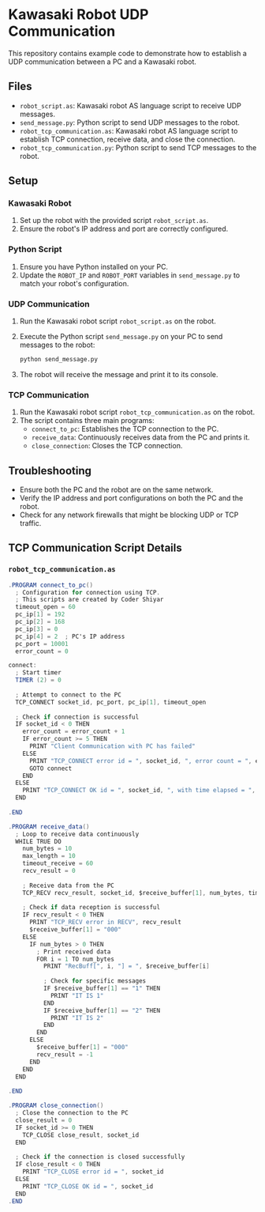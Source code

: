 # Kawasaki Robot UDP Communication

This repository contains example code to demonstrate how to establish a UDP communication between a PC and a Kawasaki robot.

## Files

- `robot_script.as`: Kawasaki robot AS language script to receive UDP messages.
- `send_message.py`: Python script to send UDP messages to the robot.
- `robot_tcp_communication.as`: Kawasaki robot AS language script to establish TCP connection, receive data, and close the connection.
- `robot_tcp_communication.py`: Python script to send TCP messages to the robot.

## Setup

### Kawasaki Robot

1. Set up the robot with the provided script `robot_script.as`.
2. Ensure the robot's IP address and port are correctly configured.

### Python Script

1. Ensure you have Python installed on your PC.
2. Update the `ROBOT_IP` and `ROBOT_PORT` variables in `send_message.py` to match your robot's configuration.

### UDP Communication

1. Run the Kawasaki robot script `robot_script.as` on the robot.
2. Execute the Python script `send_message.py` on your PC to send messages to the robot:

    ```bash
    python send_message.py
    ```

3. The robot will receive the message and print it to its console.
### TCP Communication

1. Run the Kawasaki robot script `robot_tcp_communication.as` on the robot.
2. The script contains three main programs:
    - `connect_to_pc`: Establishes the TCP connection to the PC.
    - `receive_data`: Continuously receives data from the PC and prints it.
    - `close_connection`: Closes the TCP connection.

## Troubleshooting

- Ensure both the PC and the robot are on the same network.
- Verify the IP address and port configurations on both the PC and the robot.
- Check for any network firewalls that might be blocking UDP or TCP traffic.


## TCP Communication Script Details

### `robot_tcp_communication.as`

```as
.PROGRAM connect_to_pc()
  ; Configuration for connection using TCP.
  ; This scripts are created by Coder Shiyar
  timeout_open = 60
  pc_ip[1] = 192
  pc_ip[2] = 168
  pc_ip[3] = 0
  pc_ip[4] = 2  ; PC's IP address
  pc_port = 10001
  error_count = 0

connect:
  ; Start timer
  TIMER (2) = 0
  
  ; Attempt to connect to the PC
  TCP_CONNECT socket_id, pc_port, pc_ip[1], timeout_open
  
  ; Check if connection is successful
  IF socket_id < 0 THEN
    error_count = error_count + 1
    IF error_count >= 5 THEN
      PRINT "Client Communication with PC has failed"
    ELSE
      PRINT "TCP_CONNECT error id = ", socket_id, ", error count = ", error_count
      GOTO connect
    END
  ELSE
    PRINT "TCP_CONNECT OK id = ", socket_id, ", with time elapsed = ", TIMER (2)
  END
  
.END

.PROGRAM receive_data()
  ; Loop to receive data continuously
  WHILE TRUE DO
    num_bytes = 10
    max_length = 10
    timeout_receive = 60
    recv_result = 0
    
    ; Receive data from the PC
    TCP_RECV recv_result, socket_id, $receive_buffer[1], num_bytes, timeout_receive, max_length
    
    ; Check if data reception is successful
    IF recv_result < 0 THEN
      PRINT "TCP_RECV error in RECV", recv_result
      $receive_buffer[1] = "000"
    ELSE
      IF num_bytes > 0 THEN
        ; Print received data
        FOR i = 1 TO num_bytes
          PRINT "RecBuff[", i, "] = ", $receive_buffer[i]
          
          ; Check for specific messages
          IF $receive_buffer[1] == "1" THEN
            PRINT "IT IS 1"
          END
          IF $receive_buffer[1] == "2" THEN
            PRINT "IT IS 2"
          END
        END
      ELSE
        $receive_buffer[1] = "000"
        recv_result = -1
      END
    END
  END
 
.END

.PROGRAM close_connection()
  ; Close the connection to the PC
  close_result = 0
  IF socket_id >= 0 THEN
    TCP_CLOSE close_result, socket_id
  END
  
  ; Check if the connection is closed successfully
  IF close_result < 0 THEN
    PRINT "TCP_CLOSE error id = ", socket_id
  ELSE
    PRINT "TCP_CLOSE OK id = ", socket_id
  END
.END
